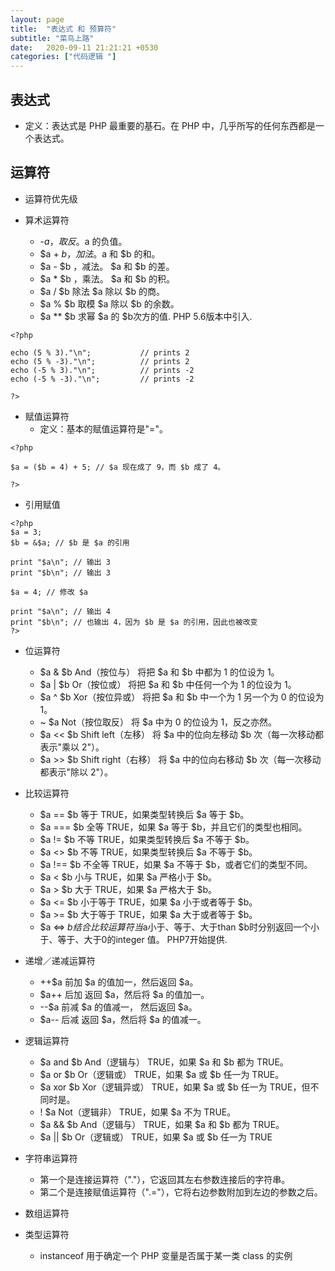 ```yaml
---
layout: page
title:  "表达式 和 预算符"
subtitle: "菜鸟上路"
date:   2020-09-11 21:21:21 +0530
categories: ["代码逻辑 "]
---
```


## 表达式 
- 定义：表达式是 PHP 最重要的基石。在 PHP 中，几乎所写的任何东西都是一个表达式。

## 运算符 
- 运算符优先级 

- 算术运算符 
  - -$a ，取反 。$a 的负值。
  - $a + $b ，加法 。$a 和 $b 的和。 
  - $a - $b ，减法。 $a 和 $b 的差。 
  - $a * $b ，乘法。 $a 和 $b 的积。 
  - $a / $b 除法 $a 除以 $b 的商。 
  - $a % $b 取模 $a 除以 $b 的余数。 
  - $a ** $b 求幂 $a 的 $b次方的值. PHP 5.6版本中引入. 

```
<?php

echo (5 % 3)."\n";           // prints 2
echo (5 % -3)."\n";          // prints 2
echo (-5 % 3)."\n";          // prints -2
echo (-5 % -3)."\n";         // prints -2

?> 
```

- 赋值运算符 
  - 定义：基本的赋值运算符是"="。
```
<?php

$a = ($b = 4) + 5; // $a 现在成了 9，而 $b 成了 4。

?> 
```

- 引用赋值 

```
<?php
$a = 3;
$b = &$a; // $b 是 $a 的引用

print "$a\n"; // 输出 3
print "$b\n"; // 输出 3

$a = 4; // 修改 $a

print "$a\n"; // 输出 4
print "$b\n"; // 也输出 4，因为 $b 是 $a 的引用，因此也被改变
?> 
```

- 位运算符 
  - $a & $b And（按位与） 将把 $a 和 $b 中都为 1 的位设为 1。 
  - $a | $b Or（按位或） 将把 $a 和 $b 中任何一个为 1 的位设为 1。 
  - $a ^ $b Xor（按位异或） 将把 $a 和 $b 中一个为 1 另一个为 0 的位设为 1。 
  - ~ $a Not（按位取反） 将 $a 中为 0 的位设为 1，反之亦然。 
  - $a << $b Shift left（左移） 将 $a 中的位向左移动 $b 次（每一次移动都表示"乘以 2"）。 
  - $a >> $b Shift right（右移） 将 $a 中的位向右移动 $b 次（每一次移动都表示"除以 2"）。 

- 比较运算符 
  - $a == $b 等于 TRUE，如果类型转换后 $a 等于 $b。 
  - $a === $b 全等 TRUE，如果 $a 等于 $b，并且它们的类型也相同。 
  - $a != $b 不等 TRUE，如果类型转换后 $a 不等于 $b。 
  - $a <> $b 不等 TRUE，如果类型转换后 $a 不等于 $b。 
  - $a !== $b 不全等 TRUE，如果 $a 不等于 $b，或者它们的类型不同。 
  - $a < $b 小与 TRUE，如果 $a 严格小于 $b。 
  - $a > $b 大于 TRUE，如果 $a 严格大于 $b。 
  - $a <= $b 小于等于 TRUE，如果 $a 小于或者等于 $b。 
  - $a >= $b 大于等于 TRUE，如果 $a 大于或者等于 $b。 
  - $a <=> $b 结合比较运算符 当$a小于、等于、大于than $b时分别返回一个小于、等于、大于0的integer 值。 PHP7开始提供.  

- 递增／递减运算符 
  -  ++$a 前加 $a 的值加一，然后返回 $a。 
  - $a++ 后加 返回 $a，然后将 $a 的值加一。 
  - --$a 前减 $a 的值减一， 然后返回 $a。 
  - $a-- 后减 返回 $a，然后将 $a 的值减一。 

- 逻辑运算符 
  - $a and $b And（逻辑与） TRUE，如果 $a 和 $b 都为 TRUE。 
  - $a or $b Or（逻辑或） TRUE，如果 $a 或 $b 任一为 TRUE。 
  - $a xor $b Xor（逻辑异或） TRUE，如果 $a 或 $b 任一为 TRUE，但不同时是。 
  - ! $a Not（逻辑非） TRUE，如果 $a 不为 TRUE。 
  - $a && $b And（逻辑与） TRUE，如果 $a 和 $b 都为 TRUE。 
  - $a || $b Or（逻辑或） TRUE，如果 $a 或 $b 任一为 TRUE 

- 字符串运算符 
  - 第一个是连接运算符（"."），它返回其左右参数连接后的字符串。
  - 第二个是连接赋值运算符（".="），它将右边参数附加到左边的参数之后。

- 数组运算符 

- 类型运算符 
   - instanceof 用于确定一个 PHP 变量是否属于某一类 class 的实例
